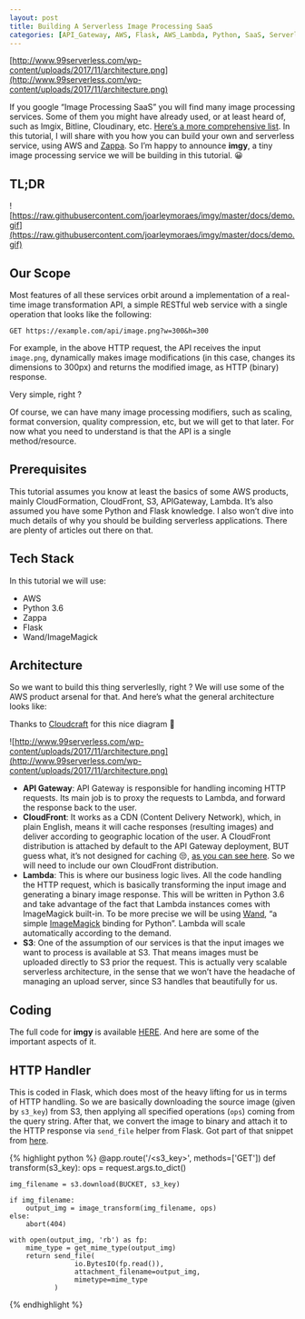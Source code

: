 ```yaml
---
layout: post
title: Building A Serverless Image Processing SaaS
categories: [API_Gateway, AWS, Flask, AWS_Lambda, Python, SaaS, Serverless, Zappa]
---
```


[http://www.99serverless.com/wp-content/uploads/2017/11/architecture.png](http://www.99serverless.com/wp-content/uploads/2017/11/architecture.png)


If you google “Image Processing SaaS” you will find many image processing services. Some of them you might have already used, or at least heard of, such as Imgix, Bitline, Cloudinary, etc. [Here’s a more comprehensive list](https://gist.github.com/cheeaun/6385645). In this tutorial, I will share with you how you can build your own and serverless service, using AWS and [Zappa](https://github.com/Miserlou/Zappa). So I’m happy to announce **imgy**, a tiny image processing service we will be building in this tutorial. 😀

<!--more-->


## TL;DR

![https://raw.githubusercontent.com/joarleymoraes/imgy/master/docs/demo.gif](https://raw.githubusercontent.com/joarleymoraes/imgy/master/docs/demo.gif)



## Our Scope

Most features of all these services orbit around a implementation of a real-time image transformation API, a simple RESTful web service with a single operation that looks like the following:

`GET https://example.com/api/image.png?w=300&h=300`


For example, in the above HTTP request, the API receives the input `image.png`, dynamically makes image modifications (in this case, changes its dimensions to 300px) and returns the modified image, as HTTP (binary) response.

Very simple, right ?

Of course, we can have many image processing modifiers, such as scaling, format conversion, quality compression, etc, but we will get to that later. For now what you need to understand is that the API is a single method/resource.


## Prerequisites

This tutorial assumes you know at least the basics of some AWS products, mainly CloudFormation, CloudFront, S3, APIGateway, Lambda. It’s also assumed you have some Python and Flask knowledge. I also won’t dive into much details of why you should be building serverless applications. There are plenty of articles out there on that.


## Tech Stack

In this tutorial we will use:

- AWS
- Python 3.6
- Zappa
- Flask
- Wand/ImageMagick


## Architecture

So we want to build this thing serverleslly, right ? We will use some of the AWS product arsenal for that. And here’s what the general architecture looks like:

Thanks to [Cloudcraft](https://cloudcraft.co/) for this nice diagram 🙂

![http://www.99serverless.com/wp-content/uploads/2017/11/architecture.png](http://www.99serverless.com/wp-content/uploads/2017/11/architecture.png)


- **API Gateway**: API Gateway is responsible for handling incoming HTTP requests. Its main job is to proxy the requests to Lambda, and forward the response back to the user.
- **CloudFront**: It works as a CDN (Content Delivery Network), which, in plain English, means it will cache responses (resulting images) and deliver according to geographic location of the user. A CloudFront distribution is attached by default to the API Gateway deployment, BUT guess what, it’s not designed for caching 😒, [as you can see here](https://forums.aws.amazon.com/message.jspa?messageID=646291). So we will need to include our own CloudFront distribution.
- **Lambda**: This is where our business logic lives. All the code handling the HTTP request, which is basically transforming the input image and generating a binary image response. This will be written in Python 3.6 and take advantage of the fact that Lambda instances comes with ImageMagick built-in. To be more precise we will be using [Wand](http://docs.wand-py.org/en/0.4.4/), “a simple [ImageMagick](http://www.imagemagick.org/script/index.php) binding for Python”. Lambda will scale automatically according to the demand.
- **S3**: One of the assumption of our services is that the input images we want to process is available at S3. That means images must be uploaded directly to S3 prior the request. This is actually very scalable serverless architecture, in the sense that we won’t have the headache of managing an upload server, since S3 handles that beautifully for us.


## Coding


The full code for **imgy** is available [HERE](https://github.com/joarleymoraes/imgy).  And here are some of the important aspects of it.


## HTTP Handler

This is coded in Flask, which does most of the heavy lifting for us in terms of HTTP handling. So we are basically downloading the source image (given by `s3_key`) from S3, then applying all specified operations (`ops`) coming from the query string. After that, we convert the image to binary and attach it to the HTTP response via `send_file` helper from Flask. Got part of that snippet from [here](https://blog.zappa.io/posts/serving-binary-data-through-aws-api-gateway-automatically-with-zappa).


{% highlight python %}
@app.route('/<s3_key>', methods=['GET'])
def transform(s3_key):
    ops = request.args.to_dict()

    img_filename = s3.download(BUCKET, s3_key)

    if img_filename:
        output_img = image_transform(img_filename, ops)
    else:
        abort(404)

    with open(output_img, 'rb') as fp:
        mime_type = get_mime_type(output_img)
        return send_file(
                    io.BytesIO(fp.read()),
                    attachment_filename=output_img,
                    mimetype=mime_type
               )
{% endhighlight %}
